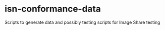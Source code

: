 # isn-conformance-data
Scripts to generate data and possibly testing scripts for Image Share testing
